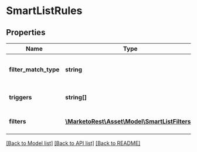 # SmartListRules

## Properties
Name | Type | Description | Notes
------------ | ------------- | ------------- | -------------
**filter_match_type** | **string** | Smart list filter match type (rule logic) | 
**triggers** | **string[]** | List of smart list triggers | 
**filters** | [**\MarketoRest\Asset\Model\SmartListFilters[]**](SmartListFilters.md) | List of smart list filters | 

[[Back to Model list]](../README.md#documentation-for-models) [[Back to API list]](../README.md#documentation-for-api-endpoints) [[Back to README]](../README.md)


